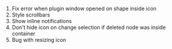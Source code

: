 1. Fix error when plugin window opened on shape inside icon
2. Style scrollbars
3. Show inline notifications
4. Don't hide icon on change selection if deleted node was inside container
5. Bug with resizing icon
